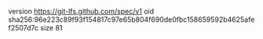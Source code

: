 version https://git-lfs.github.com/spec/v1
oid sha256:96e223c89f93f154817c97e65b804f690de0fbc158659592b4625afef2507d7c
size 81
